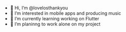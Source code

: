 - 👋 Hi, I’m @lovelosthankyou
- 👀 I’m interested in mobile apps and producing music
- 🌱 I’m currently learning working on Flutter
- 💞️ I’m planinng to work alone on my project


<!---
lovelosthankyou/lovelosthankyou is a ✨ special ✨ repository because its `README.md` (this file) appears on your GitHub profile.
You can click the Preview link to take a look at your changes.
--->
